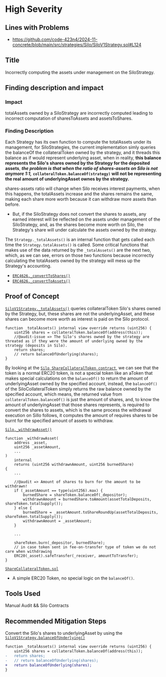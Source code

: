 # High Severity

## Lines with Problems
- https://github.com/code-423n4/2024-11-concrete/blob/main/src/strategies/Silo/SiloV1Strategy.sol#L124

## Title
Incorrectly computing the assets under management on the SiloStrategy.

## Finding description and impact
### Impact
totalAssets owned by a SiloStrategy are incorrectly computed leading to incorrect computation of sharesToAssets and assetsToShares.

### Finding Description
Each Strategy has its own function to compute the totalAssets under its management, for SiloStrategies, the current implementation simly queries the balanceOf the collateralToken owned by the strategy, and it threads this balance as if would represent underlying asset, when in reality, **this balance represents the Silo's shares owned by the Strategy for the deposited assets**, ***the problem is that when the ratio of shares-assets on Silo is not anymore 1:1,*** **`collateralToken.balanceOf(strategy)` will not be representing the real amount of underlyingAsset ownes by the strategy.**

shares-assets ratio will change when Silo receives interest payments, when this happens, the totalAssets increase and the shares remains the same, making each share more worth because it can withdraw more assets than before.
- But, if the SiloStrategy does not convert the shares to assets, any earned interest will be reflected on the assets under management of the SiloStrategy, and, as the shares become more worth on Silo, the Strategy's share will under calculate the assets owned by the strategy.

The `Strategy._totalAssets()` is an internal function that gets called each time the `Strategy.totalAssets()` is called. Some critical functions that makes use of the data returned by the `_totalAssets()` are the next two, which, as we can see, errors on those two functions because incorrectly calculating the totalAssets owned by the strategy will mess up the Strategy's accounting.
- [`ERC4626._convertToShares()`](https://github.com/OpenZeppelin/openzeppelin-contracts-upgradeable/blob/723f8cab09cdae1aca9ec9cc1cfa040c2d4b06c1/contracts/token/ERC20/extensions/ERC4626Upgradeable.sol#L252-L254)
- [`ERC4626._convertToAssets()`](https://github.com/OpenZeppelin/openzeppelin-contracts-upgradeable/blob/723f8cab09cdae1aca9ec9cc1cfa040c2d4b06c1/contracts/token/ERC20/extensions/ERC4626Upgradeable.sol#L259-L261)

## Proof of Concept
[`SiloV1Strategy._totalAssets()`](https://github.com/code-423n4/2024-11-concrete/blob/main/src/strategies/Silo/SiloV1Strategy.sol#L122-L126) queries collateralToken Silo's shares owned by the Strategy, but, these shares are not the underlyingAsset, and these shares can become more worth as interest is paid on the Silo protocol.
```solidity
function _totalAssets() internal view override returns (uint256) {
    uint256 shares = collateralToken.balanceOf(address(this));
    //@audit-issue => The Silo's shares owned by the strategy are threated as if they were the amount of underlying owned by the strategy (deposits in Silo).
    return shares;
    // return balanceOfUnderlying(shares);
}
```

By looking at the [`Silo ShareCollateralToken contract`](https://github.com/silo-finance/silo-core-v1/blob/master/contracts/utils/ShareCollateralToken.sol), we can see that the token is a normal ERC20 token, is not a special token like an aToken that makes special calculations on the `balanceOf()` to return the amount of underlyingAsset owned by the specified account, instead, the `balanceOf()` of the SiloCollateralToken simply returns the raw balance owned by the specified account, which means, the returned value from `collateralToken.balanceOf()` is just the amount of shares, and, to know the amount of underlyingAsset that those shares represents, is required to convert the shares to assets, which is the same process the withdrawal execution on Sillo follows, it computes the amount of requires shares to be burnt for the specified amount of assets to withdraw.

[`Silo._withdrawAsset()`](https://github.com/silo-finance/silo-core-v1/blob/master/contracts/BaseSilo.sol#L541-L600)
```solidity
function _withdrawAsset(
    address _asset,
    uint256 _assetAmount,
    ...
)
    internal
    returns (uint256 withdrawnAmount, uint256 burnedShare)
{
    ...

    //@audit => Amount of shares to burn for the amount to be withdrawn!
    if (_assetAmount == type(uint256).max) {
        burnedShare = shareToken.balanceOf(_depositor);
        withdrawnAmount = burnedShare.toAmount(assetTotalDeposits, shareToken.totalSupply());
    } else {
        burnedShare = _assetAmount.toShareRoundUp(assetTotalDeposits, shareToken.totalSupply());
        withdrawnAmount = _assetAmount;
    }

    ...

    shareToken.burn(_depositor, burnedShare);
    // in case token sent in fee-on-transfer type of token we do not care when withdrawing
    ERC20(_asset).safeTransfer(_receiver, amountToTransfer);
}
```

[`ShareCollateralToken.sol`](https://github.com/silo-finance/silo-core-v1/blob/master/contracts/utils/ShareCollateralToken.sol)
- A simple ERC20 Token, no special logic on the `balanceOf()`.
 

## Tools Used
Manual Audit && Silo Contracts

## Recommended Mitigation Steps
Convert the Silo's shares to underlyingAsset by using the [`SiloV1Strategy.balanceOfUnderlying()`](https://github.com/code-423n4/2024-11-concrete/blob/main/src/strategies/Silo/SiloV1Strategy.sol#L188-L191)
```diff
function _totalAssets() internal view override returns (uint256) {
    uint256 shares = collateralToken.balanceOf(address(this));
-   return shares;
-   // return balanceOfUnderlying(shares);
+   return balanceOfUnderlying(shares);
}
```